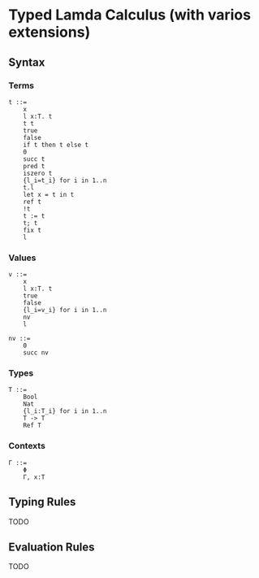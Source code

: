 # Typed Lamda Calculus (with varios extensions)

## Syntax

### Terms

```
t ::=
    x
    l x:T. t
    t t
    true
    false
    if t then t else t
    0
    succ t
    pred t
    iszero t
    {l_i=t_i} for i in 1..n
    t.l
    let x = t in t
    ref t
    !t
    t := t
    t; t
    fix t
    l
```

### Values

```
v ::=
    x
    l x:T. t
    true
    false
    {l_i=v_i} for i in 1..n
    nv
    l
    
nv ::=
    0
    succ nv
```

### Types

```
T ::=
    Bool
    Nat
    {l_i:T_i} for i in 1..n
    T -> T
    Ref T
```

### Contexts

```
Γ ::=
    Φ
    Γ, x:T
```

## Typing Rules

TODO

## Evaluation Rules

TODO

